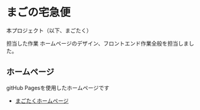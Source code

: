 # まごの宅急便

本プロジェクト（以下、まごたく）


担当した作業
ホームページのデザイン、フロントエンド作業全般を担当しました。

## ホームページ
gitHub Pagesを使用したホームページです
- [まごたくホームページ](https://yuzuki-chi.github.io/magotaku/html/)
